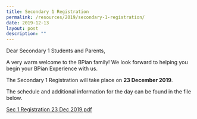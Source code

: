 ```yaml
---
title: Secondary 1 Registration
permalink: /resources/2019/secondary-1-registration/
date: 2019-12-13
layout: post
description: ""
---
```

Dear Secondary 1 Students and Parents,  
  
A very warm welcome to the BPian family! We look forward to helping you begin your BPian Experience with us.  
  
The Secondary 1 Registration will take place on **23 December 2019**.  
  
The schedule and additional information for the day can be found in the file below.  
  
[Sec 1 Registration 23 Dec 2019.pdf](/files/Sec%201%20Registration%2023%20Dec%202019.pdf)